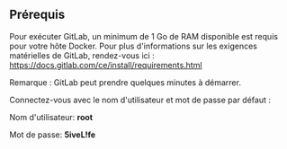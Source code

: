 ## Prérequis 
Pour exécuter GitLab, un minimum de 1 Go de RAM disponible est requis pour votre hôte Docker. Pour plus d'informations sur les exigences matérielles de GitLab, rendez-vous ici : <a href="https://docs.gitlab.com/ce/install/requirements.html" target="_blank">https://docs.gitlab.com/ce/install/requirements.html</a>

Remarque : GitLab peut prendre quelques minutes à démarrer.

Connectez-vous avec le nom d'utilisateur et mot de passe par défaut :

Nom d'utilisateur: **root**

Mot de passe: **5iveL!fe**
